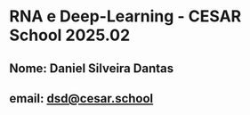 # RNA e Deep-Learning - CESAR School 2025.02

## Nome: Daniel Silveira Dantas

## email: dsd@cesar.school
